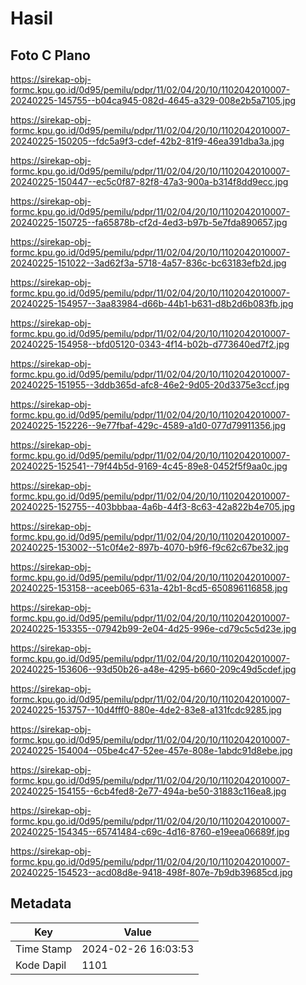 # Hasil

## Foto C Plano

https://sirekap-obj-formc.kpu.go.id/0d95/pemilu/pdpr/11/02/04/20/10/1102042010007-20240225-145755--b04ca945-082d-4645-a329-008e2b5a7105.jpg

https://sirekap-obj-formc.kpu.go.id/0d95/pemilu/pdpr/11/02/04/20/10/1102042010007-20240225-150205--fdc5a9f3-cdef-42b2-81f9-46ea391dba3a.jpg

https://sirekap-obj-formc.kpu.go.id/0d95/pemilu/pdpr/11/02/04/20/10/1102042010007-20240225-150447--ec5c0f87-82f8-47a3-900a-b314f8dd9ecc.jpg

https://sirekap-obj-formc.kpu.go.id/0d95/pemilu/pdpr/11/02/04/20/10/1102042010007-20240225-150725--fa65878b-cf2d-4ed3-b97b-5e7fda890657.jpg

https://sirekap-obj-formc.kpu.go.id/0d95/pemilu/pdpr/11/02/04/20/10/1102042010007-20240225-151022--3ad62f3a-5718-4a57-836c-bc63183efb2d.jpg

https://sirekap-obj-formc.kpu.go.id/0d95/pemilu/pdpr/11/02/04/20/10/1102042010007-20240225-154957--3aa83984-d66b-44b1-b631-d8b2d6b083fb.jpg

https://sirekap-obj-formc.kpu.go.id/0d95/pemilu/pdpr/11/02/04/20/10/1102042010007-20240225-154958--bfd05120-0343-4f14-b02b-d773640ed7f2.jpg

https://sirekap-obj-formc.kpu.go.id/0d95/pemilu/pdpr/11/02/04/20/10/1102042010007-20240225-151955--3ddb365d-afc8-46e2-9d05-20d3375e3ccf.jpg

https://sirekap-obj-formc.kpu.go.id/0d95/pemilu/pdpr/11/02/04/20/10/1102042010007-20240225-152226--9e77fbaf-429c-4589-a1d0-077d79911356.jpg

https://sirekap-obj-formc.kpu.go.id/0d95/pemilu/pdpr/11/02/04/20/10/1102042010007-20240225-152541--79f44b5d-9169-4c45-89e8-0452f5f9aa0c.jpg

https://sirekap-obj-formc.kpu.go.id/0d95/pemilu/pdpr/11/02/04/20/10/1102042010007-20240225-152755--403bbbaa-4a6b-44f3-8c63-42a822b4e705.jpg

https://sirekap-obj-formc.kpu.go.id/0d95/pemilu/pdpr/11/02/04/20/10/1102042010007-20240225-153002--51c0f4e2-897b-4070-b9f6-f9c62c67be32.jpg

https://sirekap-obj-formc.kpu.go.id/0d95/pemilu/pdpr/11/02/04/20/10/1102042010007-20240225-153158--aceeb065-631a-42b1-8cd5-650896116858.jpg

https://sirekap-obj-formc.kpu.go.id/0d95/pemilu/pdpr/11/02/04/20/10/1102042010007-20240225-153355--07942b99-2e04-4d25-996e-cd79c5c5d23e.jpg

https://sirekap-obj-formc.kpu.go.id/0d95/pemilu/pdpr/11/02/04/20/10/1102042010007-20240225-153606--93d50b26-a48e-4295-b660-209c49d5cdef.jpg

https://sirekap-obj-formc.kpu.go.id/0d95/pemilu/pdpr/11/02/04/20/10/1102042010007-20240225-153757--10d4fff0-880e-4de2-83e8-a131fcdc9285.jpg

https://sirekap-obj-formc.kpu.go.id/0d95/pemilu/pdpr/11/02/04/20/10/1102042010007-20240225-154004--05be4c47-52ee-457e-808e-1abdc91d8ebe.jpg

https://sirekap-obj-formc.kpu.go.id/0d95/pemilu/pdpr/11/02/04/20/10/1102042010007-20240225-154155--6cb4fed8-2e77-494a-be50-31883c116ea8.jpg

https://sirekap-obj-formc.kpu.go.id/0d95/pemilu/pdpr/11/02/04/20/10/1102042010007-20240225-154345--65741484-c69c-4d16-8760-e19eea06689f.jpg

https://sirekap-obj-formc.kpu.go.id/0d95/pemilu/pdpr/11/02/04/20/10/1102042010007-20240225-154523--acd08d8e-9418-498f-807e-7b9db39685cd.jpg


## Metadata

| Key        | Value               |
| ---------- | ------------------- |
| Time Stamp | 2024-02-26 16:03:53 |
| Kode Dapil | 1101                |



